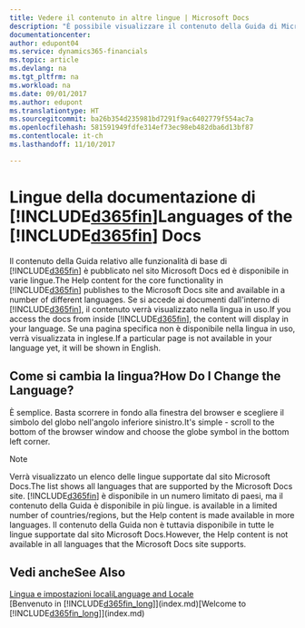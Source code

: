 ```yaml
---
title: Vedere il contenuto in altre lingue | Microsoft Docs
description: "È possibile visualizzare il contenuto della Guida di Microsoft Dynamics 365 Business edition in altre lingue."
documentationcenter: 
author: edupont04
ms.service: dynamics365-financials
ms.topic: article
ms.devlang: na
ms.tgt_pltfrm: na
ms.workload: na
ms.date: 09/01/2017
ms.author: edupont
ms.translationtype: HT
ms.sourcegitcommit: ba26b354d235981bd7291f9ac6402779f554ac7a
ms.openlocfilehash: 581591949fdfe314ef73ec98eb482dba6d13bf87
ms.contentlocale: it-ch
ms.lasthandoff: 11/10/2017

---
```

# <a name="languages-of-the-included365finincludesd365finmdmd-docs"></a><span data-ttu-id="1cad0-103">Lingue della documentazione di [!INCLUDE[d365fin](includes/d365fin_md.md)]</span><span class="sxs-lookup"><span data-stu-id="1cad0-103">Languages of the [!INCLUDE[d365fin](includes/d365fin_md.md)] Docs</span></span>
<span data-ttu-id="1cad0-104">Il contenuto della Guida relativo alle funzionalità di base di [!INCLUDE[d365fin](includes/d365fin_md.md)] è pubblicato nel sito Microsoft Docs ed è disponibile in varie lingue.</span><span class="sxs-lookup"><span data-stu-id="1cad0-104">The Help content for the core functionality in [!INCLUDE[d365fin](includes/d365fin_md.md)] publishes to the Microsoft Docs site and available in a number of different languages.</span></span> <span data-ttu-id="1cad0-105">Se si accede ai documenti dall'interno di [!INCLUDE[d365fin](includes/d365fin_md.md)], il contenuto verrà visualizzato nella lingua in uso.</span><span class="sxs-lookup"><span data-stu-id="1cad0-105">If you access the docs from inside [!INCLUDE[d365fin](includes/d365fin_md.md)], the content will display in your language.</span></span> <span data-ttu-id="1cad0-106">Se una pagina specifica non è disponibile nella lingua in uso, verrà visualizzata in inglese.</span><span class="sxs-lookup"><span data-stu-id="1cad0-106">If a particular page is not available in your language yet, it will be shown in English.</span></span>

## <a name="how-do-i-change-the-language"></a><span data-ttu-id="1cad0-107">Come si cambia la lingua?</span><span class="sxs-lookup"><span data-stu-id="1cad0-107">How Do I Change the Language?</span></span>
<span data-ttu-id="1cad0-108">È semplice. Basta scorrere in fondo alla finestra del browser e scegliere il simbolo del globo nell'angolo inferiore sinistro.</span><span class="sxs-lookup"><span data-stu-id="1cad0-108">It's simple - scroll to the bottom of the browser window and choose the globe symbol in the bottom left corner.</span></span>

> [!NOTE]  
> <span data-ttu-id="1cad0-109">Verrà visualizzato un elenco delle lingue supportate dal sito Microsoft Docs.</span><span class="sxs-lookup"><span data-stu-id="1cad0-109">The list shows all languages that are supported by the Microsoft Docs site.</span></span> [!INCLUDE[d365fin](includes/d365fin_md.md)]<span data-ttu-id="1cad0-110"> è disponibile in un numero limitato di paesi, ma il contenuto della Guida è disponibile in più lingue.</span><span class="sxs-lookup"><span data-stu-id="1cad0-110"> is available in a limited number of countries/regions, but the Help content is made available in more languages.</span></span> <span data-ttu-id="1cad0-111">Il contenuto della Guida non è tuttavia disponibile in tutte le lingue supportate dal sito Microsoft Docs.</span><span class="sxs-lookup"><span data-stu-id="1cad0-111">However, the Help content is not available in all languages that the Microsoft Docs site supports.</span></span>

## <a name="see-also"></a><span data-ttu-id="1cad0-112">Vedi anche</span><span class="sxs-lookup"><span data-stu-id="1cad0-112">See Also</span></span>
[<span data-ttu-id="1cad0-113">Lingua e impostazioni locali</span><span class="sxs-lookup"><span data-stu-id="1cad0-113">Language and Locale</span></span>](about-locale-language.md)  
<span data-ttu-id="1cad0-114">[Benvenuto in [!INCLUDE[d365fin_long](includes/d365fin_long_md.md)]](index.md)</span><span class="sxs-lookup"><span data-stu-id="1cad0-114">[Welcome to [!INCLUDE[d365fin_long](includes/d365fin_long_md.md)]](index.md)</span></span>  

